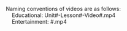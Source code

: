 Naming conventions of videos are as follows:  
&nbsp;&nbsp;&nbsp;&nbsp;Educational: Unit#-Lesson#-Video#.mp4  
&nbsp;&nbsp;&nbsp;&nbsp;Entertainment: #.mp4  
